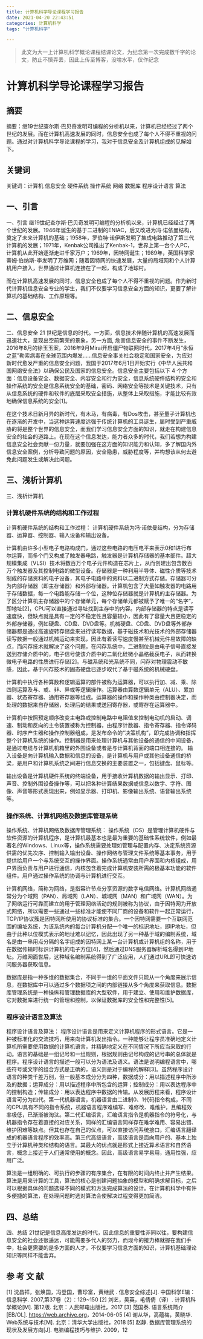 ```yaml
---
title: 计算机科学导论课程学习报告
date: 2021-04-20 22:43:51
categories:	计算机科学
tags: "计算机科学"

---
```

> 此文为大一上计算机科学概论课程结课论文，为纪念第一次完成数千字的论文，防止不慎弄丢，因此上传至博客，没啥水平，仅作纪念
<!--more-->
# 计算机科学导论课程学习报告
## 摘要
摘要：继19世纪查尔斯·巴贝奇发明可编程的分析机以来，计算机已经经过了两个世纪的发展。而在计算机高速发展的同时，信息安全也成了每个人不得不重视的问题。通过对计算机科学导论课程的学习，我对于信息安全及计算机组成的见解如下。

## 关键词
关键词：计算机 信息安全 硬件系统 操作系统 网络 数据库 程序设计语言 算法  

## 一、引言
一、引言
继19世纪查尔斯·巴贝奇发明可编程的分析机以来，计算机已经经过了两个世纪的发展。1946年诞生的基于二进制的ENIAC，后又改进为冯·诺依曼结构，奠定了未来计算机的基础；1958年，罗伯特·诺伊斯发明了集成电路推动了第三代计算机的发展；1971年，Kenbak公司推出了Kenbak-1，世界上第一台个人PC，计算机从此开始逐渐走进千家万户；1969年，因特网诞生；1989年，英国科学家蒂姆·伯纳斯-李发明了万维网；随着因特网的快速发展，大量的局域网和个人计算机用户接入，世界通过计算机连接在了一起，构成了地球村。

而在计算机高速发展的同时，信息安全也成了每个人不得不重视的问题。作为新时代计算机信息安全专业的学生，我们不仅要学习信息安全方面的知识，更要了解计算机的基础结构、工作原理等。

## 二、信息安全
二、信息安全
21 世纪是信息的时代。一方面，信息技术伴随计算机的高速发展而迅速壮大，呈现出空前繁荣的景象，另一方面, 危害信息安全的事件不断发生，2016年8月的徐玉玉案，2016年9月Mirai开启僵尸物联网时代，2017年4月“永恒之蓝”勒索病毒在全球范围内爆发……信息安全事关社会稳定和国家安全，为应对新时代愈发严重的信息安全问题，我国于2017年6月1日开始实行《中华人民共和国网络安全法》以确保公民及国家的信息安全。信息安全主要包括以下 4 个方面：信息设备安全、数据安全、内容安全和行为安全，信息系统硬件结构的安全和操作系统的安全是信息系统安全的基础，密码、网络安全等技术是关键技术，只有从信息系统的硬件和软件的底层采取安全措施，从整体上采取措施，才能比较有效地确保信息系统的安全[1]。

在这个技术日新月异的新时代，有木马，有病毒，有Dos攻击，甚至量子计算机也在逐渐的开发中，当这种运算速度远强于传统计算机的工具诞生，届时受到严重威胁的将是整个世界的信息安全，而我们学习信息安全方面的知识，就走在构建信息安全的社会的道路上。在现在这个信息发达，能力者众多的时代，我们若想为构建信息安全社会贡献一份力量，就要加强在这方面的知识能力和认知，多了解国内外信息安全案例，分析导致问题的原因，安全隐患，威胁程度等，并构想该从何去避免此问题发生或解决此问题。

## 三、浅析计算机
三、浅析计算机

### 计算机硬件系统的结构和工作过程
计算机硬件系统的结构和工作过程：
计算机硬件系统为冯·诺依曼结构，分为存储器、运算器、控制器、输入设备和输出设备。

计算机由许多小型电子电路构成门，通过这些电路的电压电平来表示0和1进行布尔运算，而多个门又构成了触发器电路，触发器是计算机存储器的基本部件。超大规模集成（VLSI）技术将数百万个电子元件构造在芯片上，从而创建出包含数百万个触发器及其控制电路的微型设备。存储器是一种利用半导体、磁性介质等技术制成的存储资料的电子设备，其电子电路中的资料以二进制方式存储。存储器可分为内部存储器（即主存储器）和外部存储器。计算机包含了大量如触发器的电路用于存储数据，每一个电路能存储一个位，这种位存储器就是计算机的主存储器。为了区分计算机主存储器中的个存储单元，每个存储单元都被赋予了唯一的“名字”，即地址[2]，CPU可以直接通过寻址找到主存中的内容。内部存储器的特点是读写速度快，但缺点就是具有一定的不稳定性且容量较小，因此有了容量大且更稳定的外部存储器，例如硬盘、CD盘、DVD盘等。机械硬盘、CD盘、DVD盘等外部存储器都是通过高速旋转存储盘来进行读写数据，基于磁技术和光技术的外部存储器读写数据一般通过机械运动来实现，因此有着读写速度慢甚至机械元件易故障的缺点，而闪存技术就解决了这个问题，在闪存系统中，二进制位是由电子信号直接发送到存储介质中的，电子信号使该介质中的二氧化硅微小晶格截获电子，从而转换微电子电路的性质进行存储[2]。与磁系统和光系统不同，闪存对物理震动不敏感，因此，基于闪存技术的固态硬盘已逐步取代了基于磁系统的机械硬盘。

计算机中执行各种算数和逻辑运算的部件被称为运算器，可以执行加、减、乘、除四则运算及与、或、非、异或等逻辑操作。运算器由算数逻辑单元（ALU）、累加器、状态寄存器、通用寄存器等组成。运算器的操作和操作种类由控制器决定，而处理的数据来自存储器，处理后的结果或送回寄存器，或寄存在运算器中。

计算机中按照预定顺序改变主电路或控制电路中电阻值来控制电动机的启动、调速、制动和反向的主令装置被称为控制器，由程序计数器、指令寄存器、指令译码器、时序产生器和操作控制器组成，是发布命令的“决策机构”，即完成协调和指挥整个计算机系统的操作。控制器是用来处理计算机与其他设备的通信的中间设备，是通过电缆与计算机机箱里的外围设备或者是与计算机背面的端口相连接的。
输入设备是向计算机输入数据和信息的设备，是计算机与用户或其他设备通信的桥梁，是用户和计算机系统之间进行信息交换的主要装置之一，包括键盘、鼠标等。

输出设备是计算机硬件系统的终端设备，用于接收计算机数据的输出显示、打印、声音、控制外围设备操作等，可以把各种计算结果数据或信息以数字、字符、图像、声音等形式表现出来，例如显示器、打印机、影像输出系统、语音输出系统等。

### 操作系统、计算机网络及数据库管理系统
操作系统、计算机网络及数据库管理系统：
操作系统（OS）是管理计算机硬件与软件资源的计算机程序，是计算机最基本也是最为重要的基础性系统软件，例如最著名的Windows、Linux等，操作系统需要处理如管理与配置内存、决定系统资源供需的优先次序、控制输入输出设备、操作网络与管理文件系统等基本事务，用于提供给用户一个与系统交互的操作界面。操作系统通常由用户界面和内核组成，用户界面负责与用户进行通信，内核包含着完成计算机安装所需的极基本功能的软件组件。用户通过操作系统的协调与计算机进行交互。

计算机网络，简称为网络，是指容许节点分享资源的数字电信网络。计算机网络通常分为个域网（PAN）、局域网（LAN）、城域网（MAN）和广域网（WAN）。为了网络运行可靠而建立的用于管理网络活动的规则被称为协议，由于因特网为开放式网络，所以需要一些通过一些标准才能使不同厂商的设备和软件一起正常运行，TCP/IP协议簇是因特网所使用的协议标准的集合。一个因特网需要一个互联网范围的编址系统，为该系统内的每台计算机分配一个唯一的标识地址，即IP地址，但由于此种以位模式表示的地址难以记忆，因此出现了另一种基于域的编制系统，域名是由一串用点分隔的名字组成的因特网上某一台计算机或计算机组的名称，用于在数据传输时标识计算机的电子方位[4]，然后通过DNS服务器解析域名得到IP地址。万维网面世后，这种域名编制系统得到了广泛应用，人们通过URL即可快速访问服务器获取信息。

数据库是指一种多维的数据集合，不同于一维的平面文件只能从一个角度来展示信息，在数据库中可以通过多个数据项之间的内部链接从多个角度来获取信息。数据库管理系统是一种操纵和管理数据库的大型软件，用于建立、使用和维护数据库，它对数据库进行统一的管理和控制，以保证数据库的安全性和完整性[5]。

### 程序设计语言及算法
程序设计语言及算法：
程序设计语言是用来定义计算机程序的形式语言。它是一种被标准化的交流技巧，用来向计算机发出指令。一种能够让程序员准确地定义计算机所需要使用数据的计算机语言，并精确地定义在不同情况下所应当采取的行动。语言的基础是一组记号和一组规则，根据规则由记号构成的记号串的总体就是程序。程序设计语言的描述一般可以分为语法及语义。语法是说明编程语言中，哪些符号或文字的组合方式是正确的，语义则是对于编程的解释[3]。虽然程序设计语言的种类千差万别，但一般基本成分分为四种，数据成分：用以描述程序中所涉及的数据；运算成分：用以描述程序中所包含的运算；控制成分：用以表达程序中的控制构造；传输成分：用以表达程序中数据的传输。从发展历程来看，程序设计语言可分为四代。第一代机器语言，机器语言由二进制0、1代码指令构成，不同的CPU具有不同的指令系统，机器语言程序难编写、难修改、难维护，且编程效率极低，已渐渐被淘汰。第二代汇编语言，汇编语言指令是机器指令的符号化，与机器指令存在着直接的对应关系，同样的汇编语言同样存在难学难用、容易出错、维护困难等缺点。但其也存在自己的优点，可以直接访问系统接口，汇编语言翻译成的机器语言程序的效率高。第三代高级语言，高级语言是面向用户的、基本上独立于计算机种类和结构的语言。其最大的优点就是形式上接近算术语言和自然语言，概念上接近于人们通常使用的概念。因此，高级语言易学易用，通用性强，应用广泛。

算法是一组明确的、可执行的步骤的有序集合，在有限的时间内终止并产生结果。算法是用来计算的工具，算法的核心是创建问题抽象的模型和明确求解目标，之后可以根据具体的问题选择不同的模式和方法完成算法的设计。在计算机科学中有许多便捷的算法，在处理问题时选对算法会使解决过程变得更加简洁。

## 四、总结
四、总结
21世纪是信息高度发达的时代，因此信息的重要性非同以往，要构建信息安全的社会还很遥远，可能需要多代人的努力，而现今的接力棒就握在我们手中，社会更需要的是多方面的人才，不仅要学习信息方面的知识，计算机基础理论知识等同样不能舍弃。

## 参   考   文   献
[1]	沈昌祥，张焕国，冯登国，曹珍富，黄继武 . 信息安全综述[J]. 中国科学E辑：信息科学. 2007,第37卷（2）：129~150
[2]	刘艺，吴英，毛倩倩（译）. 计算机科学概论[M]. 第12版. 北京：人民邮电出版社，2017
[3]	范国泰. 语言系统简介[EB/OL]. <https://web.archive.org>，2014-06-05 
[4]	谢从华，高蕴梅，黄晓华. Web系统与技术[M]. 北京：清华大学出版社，2018
[5]	赵静. 数据库管理系统的现状及发展方向[J]. 电脑编程技巧与维护. 2009，12

